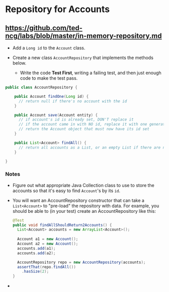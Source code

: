 # Repository for Accounts

## https://github.com/ted-ncg/labs/blob/master/in-memory-repository.md

* Add a `Long id` to the `Account` class.

* Create a new class `AccountRepository` that implements the methods below.

  * Write the code **Test First**, writing a failing test, and then just enough code to make the test pass. 

```java
public class AccountRepository {

    public Account findOne(Long id) {
      // return null if there's no account with the id
    }

    public Account save(Account entity) {
      // if account's id is already set, DON'T replace it
      // if the account came in with NO id, replace it with one generated from AtomicLong.
      // return the Account object that must now have its id set
    }

    public List<Account> findAll() {
      // return all accounts as a List, or an empty List if there are no accounts 
    }

}
```

### Notes

* Figure out what appropriate Java Collection class to use to store the accounts so that it's easy to find `Account`'s by its `id`.

* You will want an AccountRepository constructor that can take a `List<Account>` to "pre-load" the repository with data. For example, you should be able to (in your test) create an AccountRepository like this:

  ```java
  @Test
  public void findAllShouldReturn2Accounts() {
    List<Account> accounts = new ArrayList<Account>();
   
    Account a1 = new Account();
    Account a2 = new Account();
    accounts.add(a1);
    accounts.add(a2);
  
    AccountRepository repo = new AccountRepository(accounts);
    assertThat(repo.findAll())
      .hasSize(2);
  }
  ```

* 